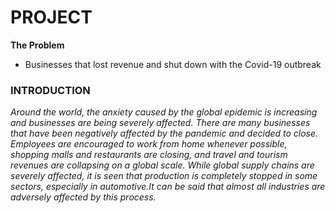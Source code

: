 # PROJECT
__The Problem__
- Businesses that lost revenue and shut down with the Covid-19 outbreak
 
### INTRODUCTION
 _Around the world, the anxiety caused by the global epidemic is increasing and businesses are being severely affected. There are many businesses that have been negatively affected by the pandemic and decided to close. Employees are encouraged to work from home whenever possible, shopping malls and restaurants are closing, and travel and tourism revenues are collapsing on a global scale. While global supply chains are severely affected, it is seen that production is completely stopped in some sectors, especially in automotive.It can be said that almost all industries are adversely affected by this process._
